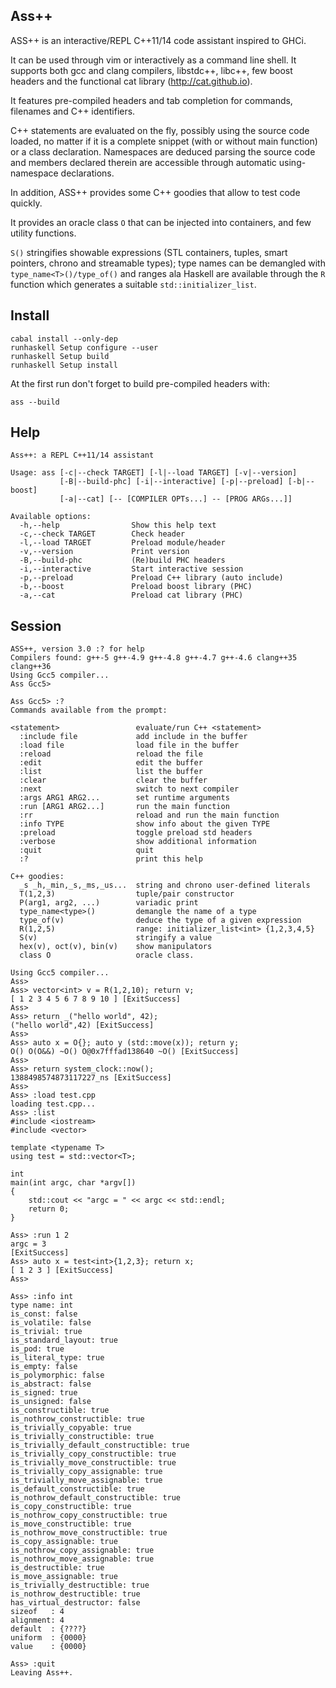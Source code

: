 Ass++
-----

ASS++ is an interactive/REPL C++11/14 code assistant inspired to GHCi. 

It can be used through vim or interactively as a command line shell. It supports both gcc and clang compilers, libstdc++, libc++, few boost headers and the functional
cat library (http://cat.github.io). 

It features pre-compiled headers and tab completion for commands, filenames and C++ identifiers. 

C++ statements are evaluated on the fly, possibly using the source code loaded, no matter if it is a complete snippet (with or without main function) or a class declaration.
Namespaces are deduced parsing the source code and members declared therein are accessible through automatic using-namespace declarations. 

In addition, ASS++ provides some C++ goodies that allow to test code quickly. 

It provides an oracle class `O` that can be injected into containers, and few utility functions. 

`S()` stringifies showable expressions (STL containers, tuples, smart pointers, chrono and streamable types); type names can be demangled with `type_name<T>()/type_of()` and ranges ala Haskell 
are available through the `R` function which generates a suitable `std::initializer_list`.

Install
-------

    cabal install --only-dep 
    runhaskell Setup configure --user
    runhaskell Setup build 
    runhaskell Setup install

At the first run don't forget to build pre-compiled headers with:

    ass --build 

Help
----

	Ass++: a REPL C++11/14 assistant

	Usage: ass [-c|--check TARGET] [-l|--load TARGET] [-v|--version]
    	       [-B|--build-phc] [-i|--interactive] [-p|--preload] [-b|--boost]
    	       [-a|--cat] [-- [COMPILER OPTs...] -- [PROG ARGs...]]

	Available options:
	  -h,--help                Show this help text
	  -c,--check TARGET        Check header
	  -l,--load TARGET         Preload module/header
	  -v,--version             Print version
	  -B,--build-phc           (Re)build PHC headers
	  -i,--interactive         Start interactive session
	  -p,--preload             Preload C++ library (auto include)
	  -b,--boost               Preload boost library (PHC)
	  -a,--cat                 Preload cat library (PHC)
	

Session
-------

    ASS++, version 3.0 :? for help
    Compilers found: g++-5 g++-4.9 g++-4.8 g++-4.7 g++-4.6 clang++35 clang++36
    Using Gcc5 compiler...
    Ass Gcc5>

    Ass Gcc5> :?
    Commands available from the prompt:

    <statement>                 evaluate/run C++ <statement>
      :include file             add include in the buffer
      :load file                load file in the buffer
      :reload                   reload the file
      :edit                     edit the buffer
      :list                     list the buffer
      :clear                    clear the buffer
      :next                     switch to next compiler
      :args ARG1 ARG2...        set runtime arguments
      :run [ARG1 ARG2...]       run the main function
      :rr                       reload and run the main function
      :info TYPE                show info about the given TYPE
      :preload                  toggle preload std headers
      :verbose                  show additional information
      :quit                     quit
      :?                        print this help

    C++ goodies:
      _s _h,_min,_s,_ms,_us...  string and chrono user-defined literals
      T(1,2,3)                  tuple/pair constructor
      P(arg1, arg2, ...)        variadic print
      type_name<type>()         demangle the name of a type
      type_of(v)                deduce the type of a given expression
      R(1,2,5)                  range: initializer_list<int> {1,2,3,4,5}
      S(v)                      stringify a value
      hex(v), oct(v), bin(v)    show manipulators
      class O                   oracle class.

    Using Gcc5 compiler...
    Ass>
    Ass> vector<int> v = R(1,2,10); return v;
    [ 1 2 3 4 5 6 7 8 9 10 ] [ExitSuccess]
    Ass> 
    Ass> return _("hello world", 42);
    ("hello world",42) [ExitSuccess]
    Ass> 
    Ass> auto x = O{}; auto y (std::move(x)); return y;
    O() O(O&&) ~O() O@0x7fffad138640 ~O() [ExitSuccess]
    Ass> 
    Ass> return system_clock::now();
    1388498574873117227_ns [ExitSuccess]
    Ass>
    Ass> :load test.cpp 
    loading test.cpp...
    Ass> :list 
    #include <iostream>
    #include <vector>
    
    template <typename T>
    using test = std::vector<T>;
    
    int
    main(int argc, char *argv[])
    {
        std::cout << "argc = " << argc << std::endl;
        return 0;
    }
    
    Ass> :run 1 2
    argc = 3
    [ExitSuccess]
    Ass> auto x = test<int>{1,2,3}; return x;
    [ 1 2 3 ] [ExitSuccess]
    Ass>

    Ass> :info int
    type name: int
    is_const: false
    is_volatile: false
    is_trivial: true
    is_standard_layout: true
    is_pod: true
    is_literal_type: true
    is_empty: false
    is_polymorphic: false
    is_abstract: false
    is_signed: true
    is_unsigned: false
    is_constructible: true
    is_nothrow_constructible: true
    is_trivially_copyable: true
    is_trivially_constructible: true
    is_trivially_default_constructible: true
    is_trivially_copy_constructible: true
    is_trivially_move_constructible: true
    is_trivially_copy_assignable: true
    is_trivially_move_assignable: true
    is_default_constructible: true
    is_nothrow_default_constructible: true
    is_copy_constructible: true
    is_nothrow_copy_constructible: true
    is_move_constructible: true
    is_nothrow_move_constructible: true
    is_copy_assignable: true
    is_nothrow_copy_assignable: true
    is_nothrow_move_assignable: true
    is_destructible: true
    is_move_assignable: true
    is_trivially_destructible: true
    is_nothrow_destructible: true
    has_virtual_destructor: false
    sizeof   : 4
    alignment: 4
    default  : {????}
    uniform  : {0000}
    value    : {0000}

    Ass> :quit
    Leaving Ass++. 

